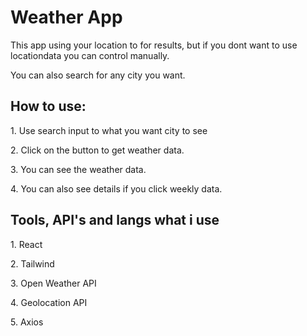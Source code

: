 <h1> Weather App </h1>

<p>   This app using your location to for results, but if you dont want to use locationdata you can control manually.  </p>
<p>   You can also search for any city you want. </p>

<h2> How to use: </h2>

<p>   1. Use search input to what you want city to see </p>
<p>   2. Click on the button to get weather data. </p>
<p>   3. You can see the weather data. </p>
<p>   4. You can also see details if you click weekly data. </p>
<h2> Tools, API's and langs what i use </h2>

<p>   1. React </p>
<p>   2. Tailwind </p>
<p>   3. Open Weather API </p>
<p>   4. Geolocation API </p>
<p>   5. Axios </p>
